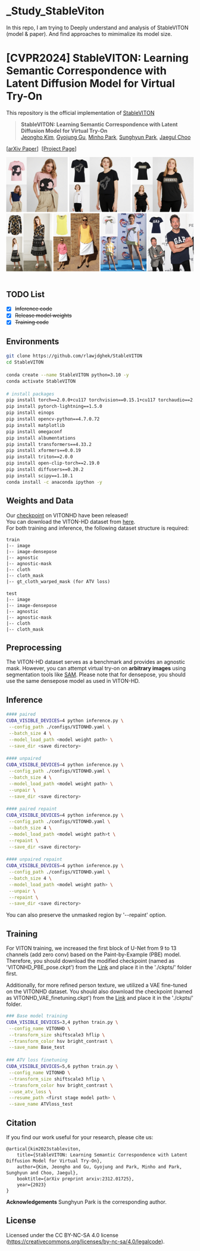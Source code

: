 # _Study_StableViton
In this repo, I am trying to Deeply understand and analysis of StableVITON (model &amp; paper). And find approaches to mimimalize its model size.

# [CVPR2024] StableVITON: Learning Semantic Correspondence with Latent Diffusion Model for Virtual Try-On 
This repository is the official implementation of [StableVITON](https://arxiv.org/abs/2312.01725)

> **StableVITON: Learning Semantic Correspondence with Latent Diffusion Model for Virtual Try-On**<br>
> [Jeongho Kim](https://scholar.google.co.kr/citations?user=4SCCBFwAAAAJ&hl=ko), [Gyojung Gu](https://www.linkedin.com/in/gyojung-gu-29033118b/), [Minho Park](https://pmh9960.github.io/), [Sunghyun Park](https://psh01087.github.io/), [Jaegul Choo](https://sites.google.com/site/jaegulchoo/)

[[arXiv Paper](https://arxiv.org/abs/2312.01725)]&nbsp;
[[Project Page](https://rlawjdghek.github.io/StableVITON/)]&nbsp;

![teaser](assets/teaser.png)&nbsp;

## TODO List
- [x] ~~Inference code~~
- [x] ~~Release model weights~~
- [x] ~~Training code~~

## Environments
```bash
git clone https://github.com/rlawjdghek/StableVITON
cd StableVITON

conda create --name StableVITON python=3.10 -y
conda activate StableVITON

# install packages
pip install torch==2.0.0+cu117 torchvision==0.15.1+cu117 torchaudio==2.0.1 --index-url https://download.pytorch.org/whl/cu117
pip install pytorch-lightning==1.5.0
pip install einops
pip install opencv-python==4.7.0.72
pip install matplotlib
pip install omegaconf
pip install albumentations
pip install transformers==4.33.2
pip install xformers==0.0.19
pip install triton==2.0.0
pip install open-clip-torch==2.19.0
pip install diffusers==0.20.2
pip install scipy==1.10.1
conda install -c anaconda ipython -y
```

## Weights and Data
Our [checkpoint](https://kaistackr-my.sharepoint.com/:f:/g/personal/rlawjdghek_kaist_ac_kr/EjzAZHJu9MlEoKIxG4tqPr0BM_Ry20NHyNw5Sic2vItxiA?e=5mGa1c) on VITONHD have been released! <br>
You can download the VITON-HD dataset from [here](https://github.com/shadow2496/VITON-HD).<br>
For both training and inference, the following dataset structure is required:

```
train
|-- image
|-- image-densepose
|-- agnostic
|-- agnostic-mask
|-- cloth
|-- cloth_mask
|-- gt_cloth_warped_mask (for ATV loss)

test
|-- image
|-- image-densepose
|-- agnostic
|-- agnostic-mask
|-- cloth
|-- cloth_mask
```

## Preprocessing
The VITON-HD dataset serves as a benchmark and provides an agnostic mask. However, you can attempt virtual try-on on **arbitrary images** using segmentation tools like [SAM](https://github.com/facebookresearch/segment-anything). Please note that for densepose, you should use the same densepose model as used in VITON-HD.

## Inference
```bash
#### paired
CUDA_VISIBLE_DEVICES=4 python inference.py \
 --config_path ./configs/VITONHD.yaml \
 --batch_size 4 \
 --model_load_path <model weight path> \
 --save_dir <save directory>

#### unpaired
CUDA_VISIBLE_DEVICES=4 python inference.py \
 --config_path ./configs/VITONHD.yaml \
 --batch_size 4 \
 --model_load_path <model weight path> \
 --unpair \
 --save_dir <save directory>

#### paired repaint
CUDA_VISIBLE_DEVICES=4 python inference.py \
 --config_path ./configs/VITONHD.yaml \
 --batch_size 4 \
 --model_load_path <model weight path>t \
 --repaint \
 --save_dir <save directory>

#### unpaired repaint
CUDA_VISIBLE_DEVICES=4 python inference.py \
 --config_path ./configs/VITONHD.yaml \
 --batch_size 4 \
 --model_load_path <model weight path> \
 --unpair \
 --repaint \
 --save_dir <save directory>
```

You can also preserve the unmasked region by '--repaint' option. 

## Training
For VITON training, we increased the first block of U-Net from 9 to 13 channels (add zero conv) based on the Paint-by-Example (PBE) model. Therefore, you should download the modified checkpoint (named as 'VITONHD_PBE_pose.ckpt') from the [Link](https://kaistackr-my.sharepoint.com/:f:/g/personal/rlawjdghek_kaist_ac_kr/EjzAZHJu9MlEoKIxG4tqPr0BM_Ry20NHyNw5Sic2vItxiA?e=5mGa1c) and place it in the './ckpts/' folder first.

Additionally, for more refined person texture, we utilized a VAE fine-tuned on the VITONHD dataset. You should also download the checkpoint (named as VITONHD_VAE_finetuning.ckpt') from the [Link](https://kaistackr-my.sharepoint.com/:f:/g/personal/rlawjdghek_kaist_ac_kr/EjzAZHJu9MlEoKIxG4tqPr0BM_Ry20NHyNw5Sic2vItxiA?e=5mGa1c) and place it in the './ckpts/' folder.

```bash
### Base model training
CUDA_VISIBLE_DEVICES=3,4 python train.py \
 --config_name VITONHD \
 --transform_size shiftscale3 hflip \
 --transform_color hsv bright_contrast \
 --save_name Base_test

### ATV loss finetuning
CUDA_VISIBLE_DEVICES=5,6 python train.py \
 --config_name VITONHD \
 --transform_size shiftscale3 hflip \
 --transform_color hsv bright_contrast \
 --use_atv_loss \
 --resume_path <first stage model path> \
 --save_name ATVloss_test
```

## Citation
If you find our work useful for your research, please cite us:
```
@artical{kim2023stableviton,
    title={StableVITON: Learning Semantic Correspondence with Latent Diffusion Model for Virtual Try-On},
    author={Kim, Jeongho and Gu, Gyojung and Park, Minho and Park, Sunghyun and Choo, Jaegul},
    booktitle={arXiv preprint arxiv:2312.01725},
    year={2023}
}
```

**Acknowledgements** Sunghyun Park is the corresponding author.

## License
Licensed under the CC BY-NC-SA 4.0 license (https://creativecommons.org/licenses/by-nc-sa/4.0/legalcode).
